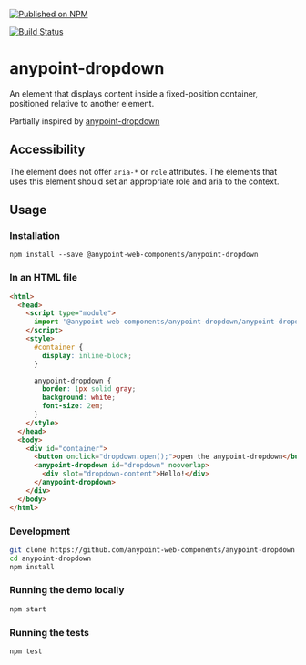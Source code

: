 [![Published on NPM](https://img.shields.io/npm/v/@anypoint-web-components/anypoint-dropdown.svg)](https://www.npmjs.com/package/@anypoint-web-components/anypoint-dropdown)

[![Build Status](https://travis-ci.org/anypoint-web-components/anypoint-dropdown.svg?branch=stage)](https://travis-ci.org/anypoint-web-components/anypoint-dropdown)

# anypoint-dropdown

An element that displays content inside a fixed-position container, positioned relative to another element.

Partially inspired by [anypoint-dropdown](https://github.com/PolymerElements/anypoint-dropdown)

## Accessibility

The element does not offer `aria-*` or `role` attributes. The elements that uses this element should set an appropriate role and aria to the context.

## Usage

### Installation

```
npm install --save @anypoint-web-components/anypoint-dropdown
```

### In an HTML file

```html
<html>
  <head>
    <script type="module">
      import '@anypoint-web-components/anypoint-dropdown/anypoint-dropdown.js';
    </script>
    <style>
      #container {
        display: inline-block;
      }

      anypoint-dropdown {
        border: 1px solid gray;
        background: white;
        font-size: 2em;
      }
    </style>
  </head>
  <body>
    <div id="container">
      <button onclick="dropdown.open();">open the anypoint-dropdown</button>
      <anypoint-dropdown id="dropdown" nooverlap>
        <div slot="dropdown-content">Hello!</div>
      </anypoint-dropdown>
    </div>
  </body>
</html>
```

### Development

```sh
git clone https://github.com/anypoint-web-components/anypoint-dropdown
cd anypoint-dropdown
npm install
```

### Running the demo locally

```sh
npm start
```

### Running the tests

```sh
npm test
```
